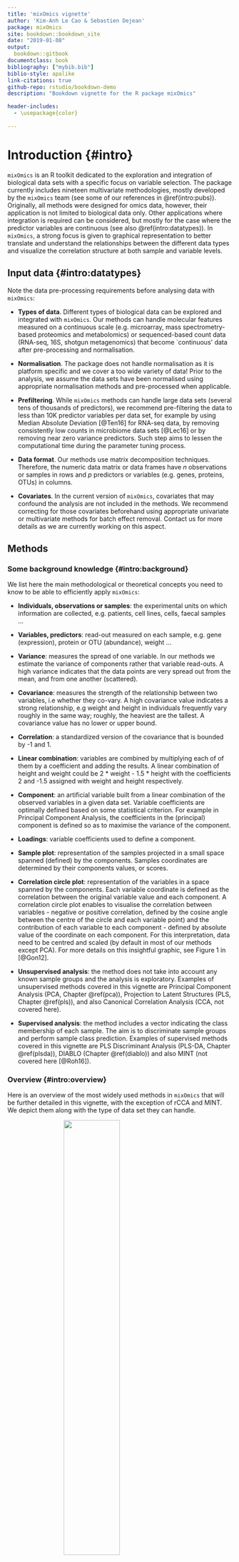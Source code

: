 ```yaml
--- 
title: 'mixOmics vignette'
author: 'Kim-Anh Le Cao & Sebastien Dejean'
package: mixOmics
site: bookdown::bookdown_site
date: "2019-01-08"
output: 
  bookdown::gitbook
documentclass: book
bibliography: ["mybib.bib"]
biblio-style: apalike
link-citations: true
github-repo: rstudio/bookdown-demo
description: "Bookdown vignette for the R package mixOmics"

header-includes:
  - \usepackage{color}
  
---
```








# Introduction {#intro}

`mixOmics` is an R toolkit dedicated to the exploration and integration of biological data sets with a specific focus on variable selection. The package currently includes nineteen multivariate methodologies, mostly developed by the `mixOmics` team (see some of our references in \@ref(intro:pubs)). Originally, all methods were designed for omics data, however, their application is not limited to biological data only. Other applications where integration is required can be considered, but mostly for the case where the predictor variables are continuous (see also \@ref(intro:datatypes)). 
In `mixOmics`, a strong focus is given to graphical representation to better translate and understand the relationships between the different data types and visualize the correlation structure at both sample and variable levels.

## Input data {#intro:datatypes}
Note the data pre-processing requirements before analysing data with `mixOmics`:

- **Types of data**. Different types of biological data can be explored and integrated with `mixOmics`. Our methods can handle molecular features measured on a continuous scale (e.g. microarray, mass spectrometry-based proteomics and metabolomics) or sequenced-based count data (RNA-seq, 16S, shotgun metagenomics) that become `continuous' data after pre-processing and normalisation. 


- **Normalisation**. The package does not handle normalisation as it is platform specific and we cover a too wide variety of data! Prior to the analysis, we assume the data sets have been normalised using appropriate normalisation methods and pre-processed when applicable. 

- **Prefiltering**. While `mixOmics` methods can handle large data sets (several tens of thousands of predictors), we recommend pre-filtering the data to less than 10K predictor variables per data set, for example by using Median Absolute Deviation [@Ten16] for RNA-seq data, by removing consistently low counts in microbiome data sets [@Lec16] or by removing near zero variance predictors. Such step aims to lessen the computational time during the parameter tuning process.

- **Data format**. 
Our methods use matrix decomposition techniques. Therefore, the numeric data matrix or data frames have $n$ observations or samples in rows and $p$ predictors or variables (e.g. genes, proteins, OTUs) in columns.

- **Covariates**. In the current version of `mixOmics`, covariates that may confound the analysis are not included in the methods. We recommend correcting for those covariates beforehand using appropriate univariate or multivariate methods for batch effect removal. Contact us for more details as we are currently working on this aspect.


## Methods

### Some background knowledge {#intro:background}

We list here the main methodological or theoretical concepts you need to know to be able to efficiently apply `mixOmics`:

- **Individuals, observations or samples**: the experimental units on which information are collected, e.g. patients, cell lines, cells, faecal samples ...

- **Variables, predictors**: read-out measured on each sample, e.g. gene (expression), protein or OTU (abundance), weight ... 

- **Variance**: measures the spread of one variable. In our methods we estimate the variance of components rather that variable read-outs. A high variance indicates that the data points are very spread out from the mean, and from one another (scattered). 

- **Covariance**: measures the strength of the relationship between two variables, i.e whether they co-vary. A high covariance value indicates a strong relationship, e.g weight and height in individuals frequently vary roughly in the same way; roughly, the heaviest are the tallest. A covariance value has no lower or upper bound.

- **Correlation**: a standardized version of the covariance that is bounded by -1 and 1.

- **Linear combination**: variables are combined by multiplying each of of them by a coefficient and adding the results. A linear combination of height and weight could be 2 $*$ weight - 1.5 $*$ height with the coefficients 2 and -1.5 assigned with weight and height respectively.

- **Component**: an artificial variable built from a linear combination of the observed variables in a given data set. Variable coefficients are optimally defined based on some statistical criterion. For example in Principal Component Analysis, the coefficients in the (principal) component is defined so as to maximise the variance of the component.

- **Loadings**: variable coefficients used to define a component.

- **Sample plot**: representation of the samples projected in a small space spanned (defined) by the components. Samples coordinates are determined by their components values, or scores. 

- **Correlation circle plot**: representation of the variables in a space spanned by the components. Each variable coordinate is defined as the correlation between the original variable value and each component. A correlation circle plot enables to visualise the correlation between variables - negative or positive correlation, defined by the cosine angle between the centre of the circle and each variable point) and the contribution of each variable to each component - defined by absolute value of the coordinate on each component. For this interpretation, data need to be centred and scaled (by default in most of our methods except PCA). For more details on this insightful graphic, see Figure 1 in [@Gon12]. 

- **Unsupervised analysis**: the method does not take into account any known sample groups and the analysis is exploratory. Examples of unsupervised methods covered in this vignette are Principal Component Analysis (PCA, Chapter \@ref(pca)), Projection to Latent Structures (PLS, Chapter \@ref(pls)), and also Canonical Correlation Analysis (CCA, not covered here).

- **Supervised analysis**: the method includes a vector indicating the class membership of each sample. The aim is to discriminate sample groups and perform sample class prediction.  Examples of supervised methods covered in this vignette are PLS Discriminant Analysis (PLS-DA, Chapter \@ref(plsda)), DIABLO (Chapter \@ref(diablo)) and also MINT (not covered here [@Roh16]).

### Overview {#intro:overview}

Here is an overview of the most widely used methods in `mixOmics` that will be further detailed in this vignette, with the exception of rCCA and MINT. We depict them along with the type of data set they can handle. 

<!-- It can be displayed using the `overview` function.-->

<img src="Figures/overview-1.png" width="50%" style="display: block; margin: auto;" />



<div class="figure" style="text-align: center">
<img src="XtraFigs/Methods.png" alt="List of methods in mixOmics, sparse indicates methods that perform variable selection" width="100%" />
<p class="caption">(\#fig:methods)List of methods in mixOmics, sparse indicates methods that perform variable selection</p>
</div>

<div class="figure" style="text-align: center">
<img src="XtraFigs/cheatsheet.png" alt="Main functions and parameters of each method" width="100%" />
<p class="caption">(\#fig:cheatsheet)Main functions and parameters of each method</p>
</div>



### Key publications {#intro:pubs}

The methods implemented in `mixOmics` are described in detail in the following publications. A more extensive list can be found at this [link](http://mixomics.org/a-propos/publications/).

- **Overview and recent integrative methods**: Rohart F.,  Gautier, B, Singh, A, Le Cao, K. A. mixOmics: an [R package for 'omics feature selection and multiple data integration](http://journals.plos.org/ploscompbiol/article?id=10.1371/journal.pcbi.1005752). *PLoS Comput Biol* 13(11): e1005752.

- **Graphical outputs for integrative methods**: [@Gon12] Gonzalez I., Le Cao K.-A., Davis, M.D. and Dejean S. (2012) [Insightful graphical outputs to explore relationships between two omics data sets](https://biodatamining.biomedcentral.com/articles/10.1186/1756-0381-5-19). *BioData Mining* 5:19.

- **DIABLO**: Singh A, Gautier B, Shannon C, Vacher M, Rohart F, Tebbutt S, K-A. Le Cao. [DIABLO - multi-omics data integration for biomarker discovery.](https://www.biorxiv.org/content/early/2018/03/20/067611)

- **sparse PLS**: Le Cao K.-A., Martin P.G.P, Robert-Granie C. and Besse, P. (2009) [Sparse Canonical Methods for Biological Data Integration: application to a cross-platform study](http://www.biomedcentral.com/1471-2105/10/34/). *BMC Bioinformatics*, 10:34.

- **sparse PLS-DA**:Le Cao K.-A., Boitard S. and Besse P. (2011) [Sparse PLS Discriminant Analysis: biologically relevant feature selection and graphical displays for multiclass problems]( https://bmcbioinformatics.biomedcentral.com/articles/10.1186/1471-2105-12-253). *BMC Bioinformatics*, 22:253.

- **Multilevel approach for repeated measurements**: Liquet B, Le Cao K-A, Hocini H, Thiebaut R (2012). [A novel approach for biomarker selection and the integration of repeated measures experiments from two assays](https://bmcbioinformatics.biomedcentral.com/articles/10.1186/1471-2105-13-325). *BMC Bioinformatics*, 13:325

- **sPLS-DA for microbiome data**: Le Cao K-A$^*$, Costello ME $^*$, Lakis VA , Bartolo F, Chua XY, Brazeilles R and Rondeau P. (2016) [MixMC: Multivariate insights into Microbial Communities](http://journals.plos.org/plosone/article?id=10.1371/journal.pone.0160169).PLoS ONE 11(8): e0160169



## Outline of this Vignette

- **Chapter \@ref(start)** details some practical aspects to get started
- **Chapter \@ref(pca)**: Principal Components Analysis (PCA)
- **Chapter \@ref(plsda)**: Projection to Latent Structure - Discriminant Analysis (PLS-DA)
- **Chapter \@ref(pls)**: Projection to Latent Structures (PLS)
- **Chapter \@ref(diablo)**: Integrative analysis for multiple data sets (DIABLO)

Each of the methods chapter has the following outline:

1. Type of biological question to be answered
2. Brief description of an illustrative data set
3. Principle of the method
4. Quick start of the method with the main functions and arguments 
5. To go further: customized plots, additional graphical outputs and tuning parameters
6. FAQ

## Other methods not covered in this vignette

Other methods not covered in this document are described on our website and the following references:

- [regularised Canonical Correlation Analysis](http://www.mixOmics.org), see the **Methods** and **Case study** tabs, and [@Gon08] that describes CCA for large data sets.

- [Microbiome (16S, shotgun metagenomics) data analysis](http://www.mixOmics.org/mixmc), see also [@Lec16] and [kernel integration for microbiome data](http://mixomics.org/mixkernel). The latter is in collaboration with Drs J Mariette and Nathalie  Villa-Vialaneix (INRA Toulouse, France), an example is provided for the Tara ocean metagenomics and environmental data, see also [@Mar17].

- [MINT](http://mixomics.org/mixmint/) or P-integration to integrate independently generated transcriptomics data sets. An example in stem cells studies, see also [@Roh16].




